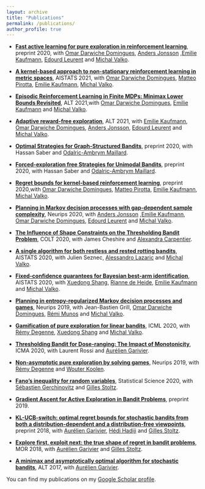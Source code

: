 ```yaml
---
layout: archive
title: "Publications"
permalink: /publications/
author_profile: true
---
```


* [**Fast active learning for pure exploration in reinforcement learning**](https://arxiv.org/pdf/2007.13442.pdf), preprint 2020, with [Omar Darwiche Domingues](https://omardrwch.github.io/), [Anders Jonsson](https://www.upf.edu/web/anders-jonsson) ,[Emilie Kaufmann](http://chercheurs.lille.inria.fr/ekaufman/), [Edourd Leurent](http://edouardleurent.com/) and [Michal Valko](http://researchers.lille.inria.fr/~valko/hp/).

* [**A kernel-based approach to non-stationary reinforcement learning in metric spaces**](https://arxiv.org/pdf/2007.05078.pdf), AISTATS 2021, with
[Omar Darwiche Domingues](https://omardrwch.github.io/), [Matteo Pirotta](https://teopir.github.io/), [Emilie Kaufmann](http://chercheurs.lille.inria.fr/ekaufman/), [Michal Valko](http://researchers.lille.inria.fr/~valko/hp/).

* [**Episodic Reinforcement Learning in Finite MDPs: Minimax Lower Bounds Revisited**](https://arxiv.org/pdf/2010.03531.pdf), ALT 2021,with [Omar Darwiche Domingues](https://omardrwch.github.io/), [Emilie Kaufmann](http://chercheurs.lille.inria.fr/ekaufman/) and [Michal Valko](http://researchers.lille.inria.fr/~valko/hp/).

* [**Adaptive reward-free exploration**](https://arxiv.org/pdf/2006.06294), ALT 2021, with [Emilie Kaufmann](http://chercheurs.lille.inria.fr/ekaufman/), [Omar Darwiche Domingues](https://omardrwch.github.io/), [Anders Jonsson](https://www.upf.edu/web/anders-jonsson), [Edourd Leurent](http://edouardleurent.com/) and [Michal Valko](http://researchers.lille.inria.fr/~valko/hp/).

* [**Optimal Strategies for Graph-Structured Bandits**](https://arxiv.org/pdf/2007.03224), preprint 2020, with Hassan Saber and [Odalric-Ambrym Maillard](http://odalricambrymmaillard.neowordpress.fr/).

* [**Forced-exploration free Strategies for Unimodal Bandits**](https://arxiv.org/pdf/2006.16569.pdf), preprint 2020, with Hassan Saber and [Odalric-Ambrym Maillard](http://odalricambrymmaillard.neowordpress.fr/).

* [**Regret bounds for kernel-based reinforcement learning**](https://arxiv.org/pdf/2004.05599), preprint 2020,with [Omar Darwiche Domingues](https://omardrwch.github.io/), [Matteo Pirotta](https://teopir.github.io/), [Emilie Kaufmann](http://chercheurs.lille.inria.fr/ekaufman/), [Michal Valko](http://researchers.lille.inria.fr/~valko/hp/).

* [**Planning in Markov decision processes with gap-dependent sample complexity**](https://arxiv.org/pdf/2006.05879), Neurips 2020, with [Anders Jonsson](https://www.upf.edu/web/anders-jonsson) ,[Emilie Kaufmann](http://chercheurs.lille.inria.fr/ekaufman/), [Omar Darwiche Domingues](https://omardrwch.github.io/), [Edourd Leurent](http://edouardleurent.com/) and [Michal Valko](http://researchers.lille.inria.fr/~valko/hp/).

* [**The Influence of Shape Constraints on the Thresholding Bandit Problem**](https://arxiv.org/pdf/2006.10006.pdf), COLT 2020, with James Cheshire and [Alexandra Carpentier](https://sites.google.com/site/alexandracarpentierresearch).

* [**A single algorithm for both restless and rested rotting bandits**](http://proceedings.mlr.press/v108/seznec20a/seznec20a.pdf), AISTATS 2020, with Julien Seznec, [Alessandro Lazaric](http://researchers.lille.inria.fr/~lazaric/Webpage/Home/Home.html) and [Michal Valko](http://researchers.lille.inria.fr/~valko/hp/).

* [**Fixed-confidence guarantees for Bayesian best-arm identification**](https://arxiv.org/pdf/1910.10945.pdf), AISTATS 2020, with [Xuedong Shang](https://xuedong.github.io/about/), [Rianne de Heide](https://homepages.cwi.nl/~heide/), [Emilie Kaufmann](http://chercheurs.lille.inria.fr/ekaufman/) and [Michal Valko](http://researchers.lille.inria.fr/~valko/hp/).

* [**Planning in entropy-regularized Markov decision processes and games**](https://proceedings.neurips.cc/paper/2019/file/50982fb2f2cfa186d335310461dfa2be-Paper.pdf), Neurips 2019, with Jean-Bastien Grill, [Omar Darwiche Domingues](https://omardrwch.github.io/), [Rémi Munos](http://researchers.lille.inria.fr/munos/) and [Michal Valko](http://researchers.lille.inria.fr/~valko/hp/).

* [**Gamification of pure exploration for linear bandits**](http://proceedings.mlr.press/v119/degenne20a/degenne20a.pdf), ICML 2020, with [Rémy Degenne](https://remydegenne.github.io/), [Xuedong Shang](https://xuedong.github.io/about/) and [Michal Valko](http://researchers.lille.inria.fr/~valko/hp/).

* [**Thresholding Bandit for Dose-ranging: The Impact of Monotonicity**](https://arxiv.org/pdf/1711.04454.pdf), ICMA 2020, with Laurent Rossi and [Aurélien Garivier](http://www.math.univ-toulouse.fr/%7Eagarivie/).

* [**Non-asymptotic pure exploration by solving games**](https://arxiv.org/pdf/1906.10431), Neurips 2019, with [Rémy Degenne](https://remydegenne.github.io/) and [Wouter Koolen](http://wouterkoolen.info/).

* [**Fano’s inequality for random variables**](https://arxiv.org/pdf/1702.05985.pdf),  Statistical Science 2020, with [Sébastien Gerchinovitz](https://www.math.univ-toulouse.fr/%7Esgerchin/) and [Gilles Stoltz](http://stoltz.perso.math.cnrs.fr/).

* [**Gradient Ascent for Active Exploration in Bandit Problems**](http://perso.math.univ-toulouse.fr/pmenard/files/2012/04/gradient_ascent_active_explo.pdf), preprint 2019.

* [**KL-UCB-switch: optimal regret bounds for stochastic bandits from both a distribution-dependent and a distribution-free viewpoints**](https://arxiv.org/pdf/1805.05071.pdf), preprint 2018, with [Aurélien Garivier](http://www.math.univ-toulouse.fr/%7Eagarivie/), [Hédi Hadiji](https://www.imo.universite-paris-saclay.fr/~hadiji/) and [Gilles Stoltz](http://stoltz.perso.math.cnrs.fr/).

* [**Explore first, exploit next: the true shape of regret in bandit problems**](https://arxiv.org/pdf/1602.07182.pdf), MOR 2018, with [Aurélien Garivier](http://www.math.univ-toulouse.fr/%7Eagarivie/) and [Gilles Stoltz](http://stoltz.perso.math.cnrs.fr/).

* [**A minimax and asymptotically optimal algorithm for stochastic bandits**](https://arxiv.org/pdf/1702.07211.pdf), ALT 2017, with [Aurélien Garivier](http://www.math.univ-toulouse.fr/%7Eagarivie/).

You can find my publications on my [Google Scholar profile](https://scholar.google.com/citations?user=KXimUncAAAAJ&hl=en").
